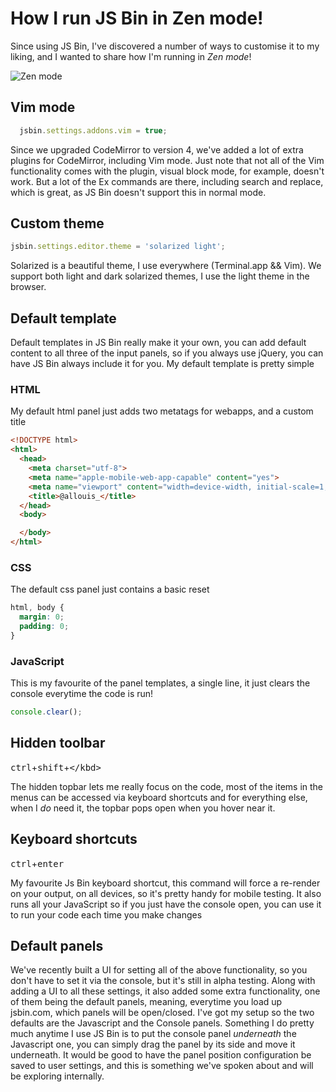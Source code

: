 # How I run JS Bin in Zen mode!

Since using JS Bin, I've discovered a number of ways to customise it to my liking, and I wanted to share how I'm running in *Zen mode*!

![Zen mode](/images/jsbin-zen-mode-1.png)

## Vim mode

```javascript
  jsbin.settings.addons.vim = true;
```

Since we upgraded CodeMirror to version 4, we've added a lot of extra plugins for
CodeMirror, including Vim mode. Just note that not all of the Vim functionality
comes with the plugin, visual block mode, for example, doesn't work. But a lot of
the Ex commands are there, including search and replace, which is great, as JS Bin
doesn't support this in normal mode.

## Custom theme

```javascript
jsbin.settings.editor.theme = 'solarized light';
```

Solarized is a beautiful theme, I use everywhere (Terminal.app && Vim). We support
both light and dark solarized themes, I use the light theme in the browser.

## Default template

Default templates in JS Bin really make it your own, you can add default content
to all three of the input panels, so if you always use jQuery, you can have JS Bin
always include it for you. My default template is pretty simple 

### HTML

My default html panel just adds two metatags for webapps, and a custom title

```html
<!DOCTYPE html>
<html>
  <head>
    <meta charset="utf-8">
    <meta name="apple-mobile-web-app-capable" content="yes">
    <meta name="viewport" content="width=device-width, initial-scale=1, user-scalable=no">
    <title>@allouis_</title>
  </head>
  <body>

  </body>
</html>
```

### CSS

The default css panel just contains a basic reset

```css
html, body {
  margin: 0;
  padding: 0;
}
```

### JavaScript

This is my favourite of the panel templates, a single line, it just clears the console everytime 
the code is run!

```javascript
console.clear();
```

## Hidden toolbar

<kbd>ctrl</kbd>+<kbd>shift</kbd>+<kbd>\</kbd>

The hidden topbar lets me really focus on the code, most of the items in the menus
can be accessed via keyboard shortcuts and for everything else, when I *do* need
it, the topbar pops open when you hover near it.

## Keyboard shortcuts

<kbd>ctrl</kbd>+<kbd>enter</kbd>

My favourite Js Bin keyboard shortcut, this command will force a re-render on your output, on
all devices, so it's pretty handy for mobile testing. It also runs all your JavaScript
so if you just have the console open, you can use it to run your code each time
you make changes

## Default panels

We've recently built a UI for setting all of the above functionality, so you don't have to set it via
the console, but it's still in alpha testing. Along with adding a UI to all these settings, it also
added some extra functionality, one of them being the default panels, meaning, everytime you load up
jsbin.com, which panels will be open/closed. I've got my setup so the two defaults are the Javascript
and the Console panels. Something I do pretty much anytime I use JS Bin is to put the console panel
*underneath* the Javascript one, you can simply drag the panel by its side and move it underneath. It
would be good to have the panel position configuration be saved to user settings, and this is something
we've spoken about and will be exploring internally.
